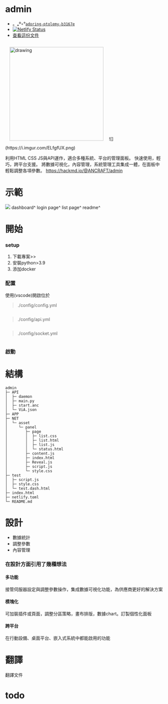 # admin #

- 。ₒº◦°[`adoring-ptolemy-b3167e`](http://net.netlify.app)
- [![Netlify Status](https://api.netlify.com/api/v1/badges/aed0736c-40f7-41bf-afe6-4a23a6788dd2/deploy-status)](https://app.netlify.com/sites/net/deploys)
- [查看這份文件](http://net.netlify.app/readme.md)

<img src="https://i.imgur.com/qwnfFoe.png" alt="drawing" width="300" style="padding:1em;"/>
![](https://i.imgur.com/ELfgfUX.png)

利用HTML CSS JS與API運作，適合多種系統、平台的管理面板。
快速使用，輕巧，跨平台支援。
將數據可視化，內容管理，系統管理工具集成一體，在面板中輕鬆調整各項參數。
https://hackmd.io/@ANCRAFT/admin




# 示範 #
![](https://i.imgur.com/qPMhcY3.png)
dashboard^
login page^
list page^
readme^


# 開始 #
### setup ###
1. 下載專案>>
2. 安裝python>3.9
3. 添加docker

### 配置 ###
使用(vscode)開啟位於
> ./config/config.yml
```

```
> ./config/api.yml
```

```
> ./config/socket.yml
```

```
### 啟動 ###



# 結構 #
```bash=
admin                       
├─ API                      
│  ├─ daemon                
│  ├─ main.py               
│  ├─ start.anc             
│  └─ ViA.json              
├─ APP                      
├─ NET                      
│  └─ asset                 
│     └─ panel              
│        ├─ page            
│        │  ├─ list.css     
│        │  ├─ list.html    
│        │  ├─ list.js      
│        │  └─ status.html  
│        ├─ content.js      
│        ├─ index.html      
│        ├─ Reveal.js       
│        ├─ script.js       
│        └─ style.css       
├─ test                     
│  ├─ script.js             
│  ├─ style.css             
│  └─ test.dash.html        
├─ index.html               
├─ netlify.toml             
└─ README.md                

```


# 設計 #

 * 數據統計
 * 調整參數
 * 內容管理
 
### 在設計方面引用了幾種想法 ###

#### 多功能 ####

接管伺服器設定與調整參數操作，集成數據可視化功能，為供應商更好的解決方案

#### 模塊化 ####

可加裝插件或頁面，調整分區策略，畫布排版，數據chart。訂製個性化面板

#### 跨平台 ####

在行動設備、桌面平台、嵌入式系統中都能啟用的功能


# 翻譯 #
翻譯文件

# todo #

